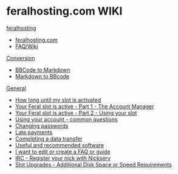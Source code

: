 # feralhosting.com WIKI

[feralhosting]()

  * [feralhosting.com](https://www.feralhosting.com/pricing)
  * [FAQ/Wiki](https://www.feralhosting.com/faq/)

[Conversion]()

  * [BBCode to Markdown](http://feralhosting.github.io/convert/b2m/index.html)
  * [Markdown to BBcode](http://feralhosting.github.io/convert/m2b/index.html)

[General]()

  * [How long until my slot is activated](General/How%20long%20until%20my%20slot%20is%20activated/readme.md)
  * [Your Feral slot is active - Part 1 - The Account Manager]()
  * [Your Feral slot is active - Part 2 - Using your slot]()
  * [Using your account - common questions]()
  * [Changing passwords]()
  * [Late payments]()
  * [Completing a data transfer]()
  * [Useful and recommended software]()
  * [I want to edit or create a FAQ or guide]()
  * [IRC - Register your nick with Nickserv]()
  * [Slot Upgrades - Additional Disk Space or Speed Requirements]() 